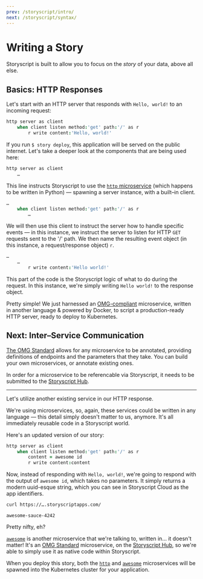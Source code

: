 ```yaml
---
prev: /storyscript/intro/
next: /storyscript/syntax/
---
```


# Writing a Story

Storyscript is built to allow you to focus on the *story* of your data, above all else.

## Basics: HTTP Responses
Let's start with an HTTP server that responds with `Hello, world!` to an incoming request:

```coffee
http server as client
    when client listen method:'get' path:'/' as r
        r write content:'Hello, world!'
```

If you run `$ story deploy`, this application will be served on the public internet. Let's take a deeper look at the components that are being used here:

```coffee
http server as client
    …
```

This line instructs Storyscript to use the [`http` microservice](https://hub.storyscript.io/service/http) (which happens to be written in Python) — spawning a server instance, with a built–in client.

```coffee
…
    when client listen method:'get' path:'/' as r
        …
```

We will then use this client to instruct the server how to handle specific events — in this instance, we instruct the server to listen for HTTP `GET` requests sent to the '/' path. We then name the resulting event object (in this instance, a request/response object) `r`.

```coffee
…
    …
        r write content:'Hello world!'
```
This part of the code is the Storyscript logic of what to do during the request. In this instance, we're simply writing `Hello world!` to the response object.

Pretty simple! We just harnessed an [OMG-compliant](https://microservice.guide/) microservice, written in another language & powered by Docker, to script a production-ready HTTP server, ready to deploy to Kubernetes.

## Next: Inter–Service Communication

[The OMG Standard](https://microservice.guide/) allows for any microservice to be annotated, providing definitions of endpoints and the parameters that they take. You can build your own microservices, or annotate existing ones.

In order for a microservice to be referencable via Storyscript, it needs to be submitted to the [Storyscript Hub](https://hub.storyscript.io).

-------------

Let's utilize another existing service in our HTTP response.

We're using microservices, so, again, these services could be written in any language — this detail simply doesn't matter to us, anymore. It's all immediately reusable code in a Storyscript world.

Here's an updated version of our story:

```coffee
http server as client
    when client listen method:'get' path:'/' as r
        content = awesome id
        r write content:content
```

Now, instead of responding with `Hello, world!`, we're going to respond with the output of `awesome id`, which takes no parameters. It simply returns a modern uuid-esque string, which you can see in Storyscript Cloud as the app identifiers.

```bash
curl https://….storyscriptapps.com/
```
```
awesome-sauce-4242
```

Pretty nifty, eh?

[`awesome`](https://hub.storyscript.io/service/awesome) is another microservice that we're talking to, written in… it doesn't matter! It's an [OMG Standard](https://microservice.guide/) microservice, on the [Storyscript Hub](https://hub.storyscript.io/), so we're able to simply use it as native code within Storyscript.

When you deploy this story, both the [`http`](https://hub.storyscript.io/service/http) and [`awesome`](https://hub.storyscript.io/service/awesome) microservices will be spawned into the Kubernetes cluster for your application.
